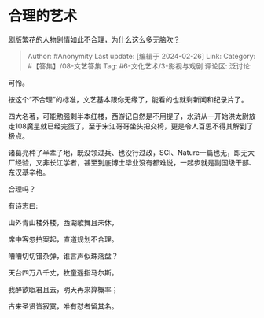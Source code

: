 # 合理的艺术
[剧版繁花的人物剧情如此不合理，为什么这么多无脑吹？](https://www.zhihu.com/question/638128875/answer/3406939861)

> Author: #Anonymity
> Last update: [编辑于 2024-02-26]
> Link:
> Category: #【答集】/08-文艺答集
> Tag: #6-文化艺术/3-影视与戏剧
> 评论区:
> 泛讨论:

可怜。

按这个“不合理”的标准，文艺基本跟你无缘了，能看的也就剩新闻和纪录片了。

四大名著，可能勉强剩半本红楼，西游记自然是不用提了，水浒从一开始洪太尉放走108魔星就已经完蛋了，至于宋江哥哥坐头把交椅，更是令人百思不得其解到了极点。

诸葛亮种了半辈子地，既没领过兵、也没行过政，SCI、Nature一篇也无，即无大厂经验，又非长江学者，甚至到底博士毕业没有都难说，一起步就是副国级干部、东汉基辛格。

合理吗？

有诗志曰:

山外青山楼外楼，西湖歌舞且未休，

席中客忽拍案起，直道规划不合理。

嘈嘈切切错杂弹，谁言声似珠落盘？

天台四万八千丈，牧童遥指马尔斯。

我醉欲眠君且去，明天再来算概率；

古来圣贤皆寂寞，唯有怼者留其名。
